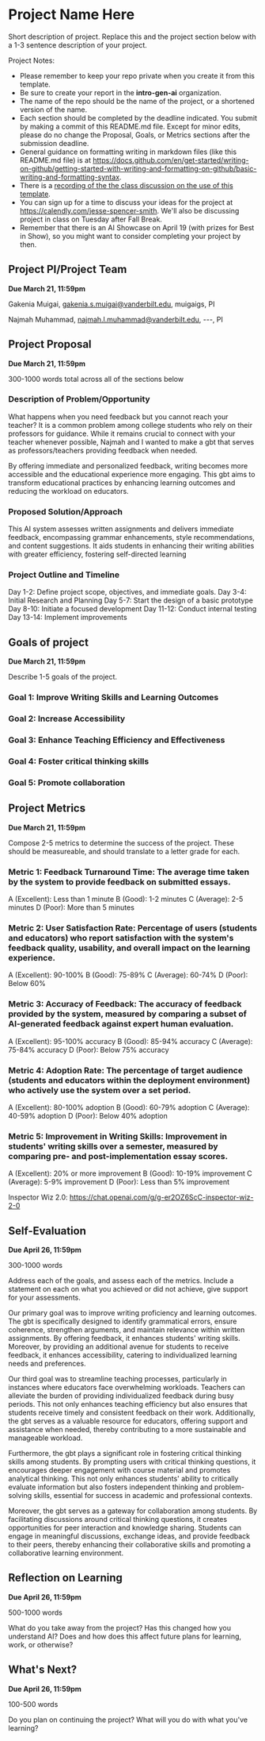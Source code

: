 # Project Name Here
Short description of project. Replace this and the project section below with a 1-3 sentence description of your project. 

Project Notes:

- Please remember to keep your repo private when you create it from this template.
- Be sure to create your report in the **intro-gen-ai** organization. 
- The name of the repo should be the name of the project, or a shortened version of the name.
- Each section should be completed by the deadline indicated. You submit by making a commit of this README.md file. Except for minor edits, please do no change the Proposal, Goals, or Metrics sections after the submission deadline.
- General guidance on formatting writing in markdown files (like this README.md file) is at https://docs.github.com/en/get-started/writing-on-github/getting-started-with-writing-and-formatting-on-github/basic-writing-and-formatting-syntax.
- There is a [recording of the the class discussion on the use of this template](https://vanderbilt.zoom.us/rec/share/RjihScz0Ti7RId0KMj7GWBc8XueS571_JnFqDQwli0AuKLsgaau0j_RcphBjwYtV.HP10ROf2TwPUn6TA?startTime=1697553005000).
- You can sign up for a time to discuss your ideas for the project at https://calendly.com/jesse-spencer-smith. We'll also be discussing project in class on Tuesday after Fall Break.
- Remember that there is an AI Showcase on April 19 (with prizes for Best in Show), so you might want to consider completing your project by then. 

## Project PI/Project Team 
**Due March 21, 11:59pm**

Gakenia Muigai, gakenia.s.muigai@vanderbilt.edu, muigaigs, PI

Najmah Muhammad, najmah.l.muhammad@vanderbilt.edu, ---, PI

## Project Proposal 
**Due March 21, 11:59pm**

300-1000 words total across all of the sections below

### Description of Problem/Opportunity

What happens when you need feedback but you cannot reach your teacher? It is a common problem among college students who rely on their professors for guidance. While it remains crucial to connect with your teacher whenever possible, Najmah and I wanted to make a gbt that serves as professors/teachers providing feedback when needed. 

By offering immediate and personalized feedback, writing becomes more accessible and the educational experience more engaging. This gbt aims to transform educational practices by enhancing learning outcomes and reducing the workload on educators.

### Proposed Solution/Approach

This AI system assesses written assignments and delivers immediate feedback, encompassing grammar enhancements, style recommendations, and content suggestions. It aids students in enhancing their writing abilities with greater efficiency, fostering self-directed learning

### Project Outline and Timeline

Day 1-2: Define project scope, objectives, and immediate goals.
Day 3-4: Initial Research and Planning
Day 5-7: Start the design of a basic prototype 
Day 8-10: Initiate a focused development
Day 11-12: Conduct internal testing 
Day 13-14: Implement improvements

## Goals of project 
**Due March 21, 11:59pm**

Describe 1-5 goals of the project. 

### Goal 1: Improve Writing Skills and Learning Outcomes
### Goal 2: Increase Accessibility
### Goal 3: Enhance Teaching Efficiency and Effectiveness
### Goal 4: Foster critical thinking skills
### Goal 5: Promote collaboration

## Project Metrics 
**Due March 21, 11:59pm**

Compose 2-5 metrics to determine the success of the project. These should be measureable, and should translate to a letter grade for each. 

### Metric 1: Feedback Turnaround Time: The average time taken by the system to provide feedback on submitted essays.
A (Excellent): Less than 1 minute
B (Good): 1-2 minutes
C (Average): 2-5 minutes
D (Poor): More than 5 minutes

### Metric 2: User Satisfaction Rate: Percentage of users (students and educators) who report satisfaction with the system's feedback quality, usability, and overall impact on the learning experience.
A (Excellent): 90-100%
B (Good): 75-89%
C (Average): 60-74%
D (Poor): Below 60%

### Metric 3: Accuracy of Feedback: The accuracy of feedback provided by the system, measured by comparing a subset of AI-generated feedback against expert human evaluation.
A (Excellent): 95-100% accuracy
B (Good): 85-94% accuracy
C (Average): 75-84% accuracy
D (Poor): Below 75% accuracy

### Metric 4: Adoption Rate: The percentage of target audience (students and educators within the deployment environment) who actively use the system over a set period.
A (Excellent): 80-100% adoption
B (Good): 60-79% adoption
C (Average): 40-59% adoption
D (Poor): Below 40% adoption

### Metric 5: Improvement in Writing Skills: Improvement in students' writing skills over a semester, measured by comparing pre- and post-implementation essay scores.
A (Excellent): 20% or more improvement
B (Good): 10-19% improvement
C (Average): 5-9% improvement
D (Poor): Less than 5% improvement

Inspector Wiz 2.0: https://chat.openai.com/g/g-er2OZ6ScC-inspector-wiz-2-0 

## Self-Evaluation
**Due April 26, 11:59pm**

300-1000 words

Address each of the goals, and assess each of the metrics. Include a statement on each on what you achieved or did not achieve, give support for your assessments.

Our primary goal was to improve writing proficiency and learning outcomes. The gbt is specifically designed to identify grammatical errors, ensure coherence, strengthen arguments, and maintain relevance within written assignments. By offering feedback, it enhances students' writing skills. Moreover, by providing an additional avenue for students to receive feedback, it enhances accessibility, catering to individualized learning needs and preferences.

Our third goal was to streamline teaching processes, particularly in instances where educators face overwhelming workloads. Teachers can alleviate the burden of providing individualized feedback during busy periods. This not only enhances teaching efficiency but also ensures that students receive timely and consistent feedback on their work. Additionally, the gbt serves as a valuable resource for educators, offering support and assistance when needed, thereby contributing to a more sustainable and manageable workload.

Furthermore, the gbt plays a significant role in fostering critical thinking skills among students. By prompting users with critical thinking questions, it encourages deeper engagement with course material and promotes analytical thinking. This not only enhances students' ability to critically evaluate information but also fosters independent thinking and problem-solving skills, essential for success in academic and professional contexts.

Moreover, the gbt serves as a gateway for collaboration among students. By facilitating discussions around critical thinking questions, it creates opportunities for peer interaction and knowledge sharing. Students can engage in meaningful discussions, exchange ideas, and provide feedback to their peers, thereby enhancing their collaborative skills and promoting a collaborative learning environment.

## Reflection on Learning
**Due April 26, 11:59pm**

500-1000 words

What do you take away from the project? Has this changed how you understand AI? Does and how does this affect future plans for learning, work, or otherwise?

## What's Next?
**Due April 26, 11:59pm**

100-500 words

Do you plan on continuing the project? What will you do with what you've learning?
